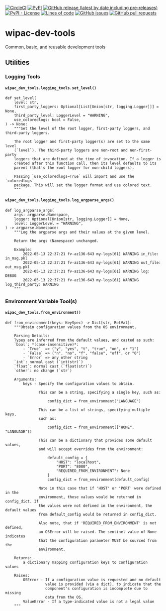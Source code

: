 <!--- Top of README Badges (automated) --->
[![CircleCI](https://img.shields.io/circleci/build/github/WIPACrepo/wipac-dev-tools)](https://app.circleci.com/pipelines/github/WIPACrepo/wipac-dev-tools?branch=main&filter=all) [![PyPI](https://img.shields.io/pypi/v/wipac-dev-tools)](https://pypi.org/project/wipac-dev-tools/) [![GitHub release (latest by date including pre-releases)](https://img.shields.io/github/v/release/WIPACrepo/wipac-dev-tools?include_prereleases)](https://github.com/WIPACrepo/wipac-dev-tools/) [![PyPI - License](https://img.shields.io/pypi/l/wipac-dev-tools)](https://github.com/WIPACrepo/wipac-dev-tools/blob/main/LICENSE) [![Lines of code](https://img.shields.io/tokei/lines/github/WIPACrepo/wipac-dev-tools)](https://github.com/WIPACrepo/wipac-dev-tools/) [![GitHub issues](https://img.shields.io/github/issues/WIPACrepo/wipac-dev-tools)](https://github.com/WIPACrepo/wipac-dev-tools/issues?q=is%3Aissue+sort%3Aupdated-desc+is%3Aopen) [![GitHub pull requests](https://img.shields.io/github/issues-pr/WIPACrepo/wipac-dev-tools)](https://github.com/WIPACrepo/wipac-dev-tools/pulls?q=is%3Apr+sort%3Aupdated-desc+is%3Aopen) 
<!--- End of README Badges (automated) --->
# wipac-dev-tools
Common, basic, and reusable development tools


## Utilities

### Logging Tools

#### `wipac_dev_tools.logging_tools.set_level()`
```
def set_level(
    level: str,
    first_party_loggers: Optional[List[Union[str, logging.Logger]]] = None,
    third_party_level: LoggerLevel = "WARNING",
    use_coloredlogs: bool = False,
) -> None:
    """Set the level of the root logger, first-party loggers, and third-party loggers.

    The root logger and first-party logger(s) are set to the same level
    (`level`). The third-party loggers are non-root and non-first-party
    loggers that are defined at the time of invocation. If a logger is
    created after this function call, then its level defaults to its
    parent (that's the root logger for non-child loggers).

    Passing `use_coloredlogs=True` will import and use the `coloredlogs`
    package. This will set the logger format and use colored text.
    """
```

#### `wipac_dev_tools.logging_tools.log_argparse_args()`
```
def log_argparse_args(
    args: argparse.Namespace,
    logger: Optional[Union[str, logging.Logger]] = None,
    level: LoggerLevel = "WARNING",
) -> argparse.Namespace:
    """Log the argparse args and their values at the given level.

    Return the args (Namespace) unchanged.

    Example:
        2022-05-13 22:37:21 fv-az136-643 my-logs[61] WARNING in_file: in_msg.pkl
        2022-05-13 22:37:21 fv-az136-643 my-logs[61] WARNING out_file: out_msg.pkl
        2022-05-13 22:37:21 fv-az136-643 my-logs[61] WARNING log: DEBUG
        2022-05-13 22:37:21 fv-az136-643 my-logs[61] WARNING log_third_party: WARNING
    """
```


### Environment Variable Tool(s)

#### `wipac_dev_tools.from_environment()`
```
def from_environment(keys: KeySpec) -> Dict[str, RetVal]:
    """Obtain configuration values from the OS environment.

    Parsing Details:
    Types are inferred from the default values, and casted as such:
    `bool`: *(case-insensitive)*:
        - `True`  => ("y", "yes", "t", "true", "on", or "1")
        - `False` => ("n", "no", "f", "false", "off", or "0")
        - `Error` => any other string
    `int`: normal cast (`int(str)`)
    `float`: normal cast (`float(str)`)
    `other`: no change (`str`)

    Arguments:
        keys - Specify the configuration values to obtain.

               This can be a string, specifying a single key, such as:

                   config_dict = from_environment("LANGUAGE")

               This can be a list of strings, specifying multiple keys,
               such as:

                   config_dict = from_environment(["HOME", "LANGUAGE"])

               This can be a dictionary that provides some default values,
               and will accept overrides from the environment:

                   default_config = {
                       "HOST": "localhost",
                       "PORT": "8080",
                       "REQUIRED_FROM_ENVIRONMENT": None
                   }
                   config_dict = from_environment(default_config)

               Note in this case that if 'HOST' or 'PORT' were defined in the
               environment, those values would be returned in config_dict. If
               the values were not defined in the environment, the default values
               from default_config would be returned in config_dict.

               Also note, that if 'REQUIRED_FROM_ENVIRONMENT' is not defined,
               an OSError will be raised. The sentinel value of None indicates
               that the configuration parameter MUST be sourced from the
               environment.

    Returns:
        a dictionary mapping configuration keys to configuration values

    Raises:
        OSError - If a configuration value is requested and no default
                  value is provided (via a dict), to indicate that the
                  component's configuration is incomplete due to missing
                  data from the OS.
        ValueError - If a type-indicated value is not a legal value
    """
```